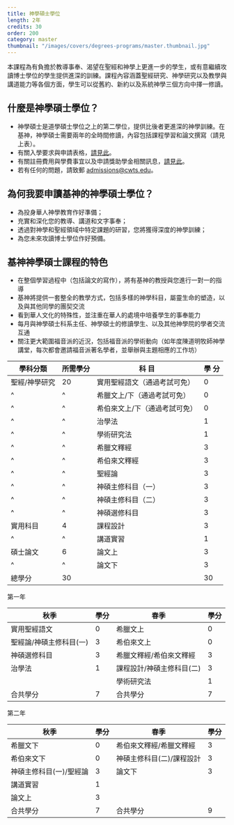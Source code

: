 ```yaml
---
title: 神學碩士學位
length: 2年
credits: 30
order: 200
category: master
thumbnail: "/images/covers/degrees-programs/master.thumbnail.jpg"
---
```


本課程為有負擔於教導事奉、渴望在聖經和神學上更進一步的學生，或有意繼續攻讀博士學位的學生提供進深的訓練。課程內容涵蓋聖經研究、神學研究以及教學與講道能力等各個方面，學生可以從舊約、新約以及系統神學三個方向中擇一修讀。

## 什麼是神學碩士學位？

- 神學碩士是道學碩士學位之上的第二學位，提供比後者更進深的神學訓練。在基神，神學碩士需要兩年的全時間修讀，內容包括課程學習和論文撰寫（請見上表）。
- 有關入學要求與申請表格，[請見此](/zh/admissions/application-procedure)。
- 有關註冊費用與學費事宜以及申請獎助學金相關訊息，[請見此](/zh/admissions/tuition-scholarship)。
- 若有任何的問題，請致郵 [admissions@cwts.edu](mailto:admissions@cwts.edu)。

## 為何我要申讀基神的神學碩士學位？

- 為投身華人神學教育作好準備；
- 充實和深化您的教導、講道和文字事奉；
- 透過對神學和聖經領域中特定課題的研習，您將獲得深度的神學訓練；
- 為您未來攻讀博士學位作好預備。

## 基神神學碩士課程的特色

- 在整個學習過程中（包括論文的寫作），將有基神的教授與您進行一對一的指導
- 基神將提供一套整全的教學方式，包括多樣的神學科目，屬靈生命的塑造，以及與其他同學的團契交流
- 看到華人文化的特殊性，並注重在華人的處境中培養學生的事奉能力
- 每月與神學碩士科系主任、神學碩士的修讀學生、以及其他神學院的學者交流互通
- 關注更大範圍福音派的近況，包括福音派的學術動向（如年度陳道明牧師神學講堂，每次都會邀請福音派著名學者，並舉辦與主題相應的工作坊）

| 學科分類      | 所需學分 | 科 目                         | 學 分 |
| ------------- | -------- | ----------------------------- | ----- |
| 聖經/神學研究 | 20       | 實用聖經語文（通過考試可免）  | 0     |
| ^             | ^        | 希臘文上/下（通過考試可免）   | 0     |
| ^             | ^        | 希伯來文上/下（通過考試可免） | 0     |
| ^             | ^        | 治學法                        | 1     |
| ^             | ^        | 學術研究法                    | 1     |
| ^             | ^        | 希臘文釋經                    | 3     |
| ^             | ^        | 希伯來文釋經                  | 3     |
| ^             | ^        | 聖經論                        | 3     |
| ^             | ^        | 神碩主修科目（一）            | 3     |
| ^             | ^        | 神碩主修科目（二）            | 3     |
| ^             | ^        | 神碩選修科目                  | 3     |
| 實用科目      | 4        | 課程設計                      | 3     |
| ^             | ^        | 講道實習                      | 1     |
| 碩士論文      | 6        | 論文上                        | 3     |
| ^             | ^        | 論文下                        | 3     |
| 總學分        | 30       |                               | 30    |

第一年

| 秋季                    | 學分 | 春季                      | 學分 |
| ----------------------- | ---- | ------------------------- | ---- |
| 實用聖經語文            | 0    | 希臘文上                  | 0    |
| 聖經論/神碩主修科目(一) | 3    | 希伯來文上                | 0    |
| 神碩選修科目            | 3    | 希臘文釋經/希伯來文釋經   | 3    |
| 治學法                  | 1    | 課程設計/神碩主修科目(二) | 3    |
|                         |      | 學術研究法                | 1    |
| 合共學分                | 7    | 合共學分                  | 7    |

第二年

| 秋季                    | 學分 | 春季                      | 學分 |
| ----------------------- | ---- | ------------------------- | ---- |
| 希臘文下                | 0    | 希伯來文釋經/希臘文釋經   | 3    |
| 希伯來文下              | 0    | 神碩主修科目(二)/課程設計 | 3    |
| 神碩主修科目(一)/聖經論 | 3    | 論文下                    | 3    |
| 講道實習                | 1    |                           |      |
| 論文上                  | 3    |                           |      |
| 合共學分                | 7    | 合共學分                  | 9    |
